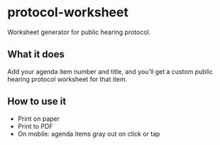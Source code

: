 # protocol-worksheet
Worksheet generator for public hearing protocol. 

## What it does
Add your agenda item number and title, and you'll get a custom public hearing protocol worksheet for that item.  

## How to use it
- Print on paper
- Print to PDF
- On mobile: agenda items gray out on click or tap
